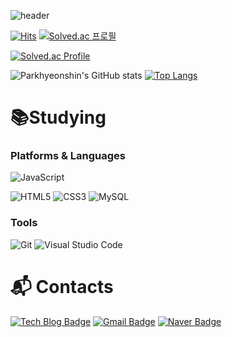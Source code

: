 <!--
**Parkhyeonshin/Parkhyeonshin** is a ✨ _special_ ✨ repository because its `README.md` (this file) appears on your GitHub profile.

Here are some ideas to get you started:

- 🔭 I’m currently working on ...
- 🌱 I’m currently learning ...
- 👯 I’m looking to collaborate on ...
- 🤔 I’m looking for help with ...
- 💬 Ask me about ...
- 📫 How to reach me: ...
- 😄 Pronouns: ...
- ⚡ Fun fact: ...
-->

![header](https://capsule-render.vercel.app/api?type=slice&color=timeGradient&height=200&section=header&text=HELLO👋&fontSize=75&animation=twinkling&fontColor=000000)


[![Hits](https://hits.seeyoufarm.com/api/count/incr/badge.svg?url=https%3A%2F%2Fgithub.com%2FParkhyeonshin&count_bg=%23FBFBFB&title_bg=%2371C5F9&icon=opsgenie.svg&icon_color=%23FFFFFF&title=hits&edge_flat=false)](https://hits.seeyoufarm.com)
[![Solved.ac
프로필](http://mazassumnida.wtf/api/mini/generate_badge?boj=sshi4n882)](https://solved.ac/sshi4n882)   

[![Solved.ac Profile](http://mazassumnida.wtf/api/v2/generate_badge?boj=sshi4n882)](https://solved.ac/sshi4n882/)   
   
![Parkhyeonshin's GitHub stats](https://github-readme-stats.vercel.app/api?username=Parkhyeonshin&show_icons=true&theme=Gradient)
[![Top Langs](https://github-readme-stats.vercel.app/api/top-langs/?username=Parkhyeonshin&layout=compact)](https://github.com/Parkhyeonshin/github-readme-stats)

# 📚Studying
### Platforms & Languages
![JavaScript](https://img.shields.io/badge/JavaScript-F7DF1E.svg?&style=for-the-badge&logo=JavaScript&logoColor=white)

![HTML5](https://img.shields.io/badge/HTML5-E34F26.svg?&style=for-the-badge&logo=HTML5&logoColor=white)
![CSS3](https://img.shields.io/badge/CSS3-1572B6.svg?&style=for-the-badge&logo=CSS3&logoColor=white)
![MySQL](https://img.shields.io/badge/MySQL-4479A1.svg?&style=for-the-badge&logo=MySQL&logoColor=white)

### Tools
![Git](https://img.shields.io/badge/Git-F05032.svg?&style=for-the-badge&logo=Git&logoColor=white)
![Visual Studio Code](https://img.shields.io/badge/Visual%20Studio%20Code-007ACC.svg?&style=for-the-badge&logo=Visual%20Studio%20Code&logoColor=white)

 
# :mailbox_with_mail: Contacts
[![Tech Blog Badge](http://img.shields.io/badge/-Tech%20blog-black?style=flat-square&logo=github&link=https://sshin4882.tistory.com/)](https://sshin4882.tistory.com/)
[![Gmail Badge](https://img.shields.io/badge/Gmail-d14836?style=flat-square&logo=Gmail&logoColor=white&link=mailto:sshin4882@gmail.com)](mailto:sshin4882@gmail.com)
[![Naver Badge](https://img.shields.io/badge/Naver-03C75A?style=flat-square&logo=Naver&logoColor=white&link=mailto:sshin4882@naver.com)](mailto:sshin4882@naver.com)
